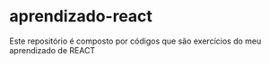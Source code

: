 # aprendizado-react
Este repositório é composto por códigos que são exercícios do meu aprendizado de REACT
